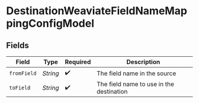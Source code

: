 # DestinationWeaviateFieldNameMappingConfigModel


## Fields

| Field                                    | Type                                     | Required                                 | Description                              |
| ---------------------------------------- | ---------------------------------------- | ---------------------------------------- | ---------------------------------------- |
| `fromField`                              | *String*                                 | :heavy_check_mark:                       | The field name in the source             |
| `toField`                                | *String*                                 | :heavy_check_mark:                       | The field name to use in the destination |